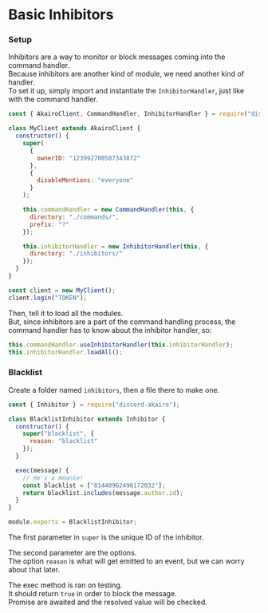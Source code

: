 # Basic Inhibitors

### Setup

Inhibitors are a way to monitor or block messages coming into the command handler.  
Because inhibitors are another kind of module, we need another kind of handler.  
To set it up, simply import and instantiate the `InhibitorHandler`, just like with the command handler.

```js
const { AkairoClient, CommandHandler, InhibitorHandler } = require("discord-akairo");

class MyClient extends AkairoClient {
  constructor() {
    super(
      {
        ownerID: "123992700587343872"
      },
      {
        disableMentions: "everyone"
      }
    );

    this.commandHandler = new CommandHandler(this, {
      directory: "./commands/",
      prefix: "?"
    });

    this.inhibitorHandler = new InhibitorHandler(this, {
      directory: "./inhibitors/"
    });
  }
}

const client = new MyClient();
client.login("TOKEN");
```

Then, tell it to load all the modules.  
But, since inhibitors are a part of the command handling process, the command handler has to know about the inhibitor handler, so:

```js
this.commandHandler.useInhibitorHandler(this.inhibitorHandler);
this.inhibitorHandler.loadAll();
```

### Blacklist

Create a folder named `inhibitors`, then a file there to make one.

```js
const { Inhibitor } = require("discord-akairo");

class BlacklistInhibitor extends Inhibitor {
  constructor() {
    super("blacklist", {
      reason: "blacklist"
    });
  }

  exec(message) {
    // He's a meanie!
    const blacklist = ["81440962496172032"];
    return blacklist.includes(message.author.id);
  }
}

module.exports = BlacklistInhibitor;
```

The first parameter in `super` is the unique ID of the inhibitor.

The second parameter are the options.  
The option `reason` is what will get emitted to an event, but we can worry about that later.

The exec method is ran on testing.  
It should return `true` in order to block the message.  
Promise are awaited and the resolved value will be checked.
